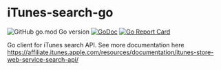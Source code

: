 # iTunes-search-go

![GitHub go.mod Go version](https://img.shields.io/github/go-mod/go-version/obalunenko/itunes-api-go)
[![GoDoc](https://godoc.org/github.com/obalunenko/advent-of-code?status.svg)](https://godoc.org/github.com/obalunenko/itunes-api-go)
[![Go Report Card](https://goreportcard.com/badge/github.com/obalunenko/itunes-api-go)](https://goreportcard.com/report/github.com/obalunenko/itunes-api-go)



Go client for iTunes search API.
See more documentation here https://affiliate.itunes.apple.com/resources/documentation/itunes-store-web-service-search-api/
